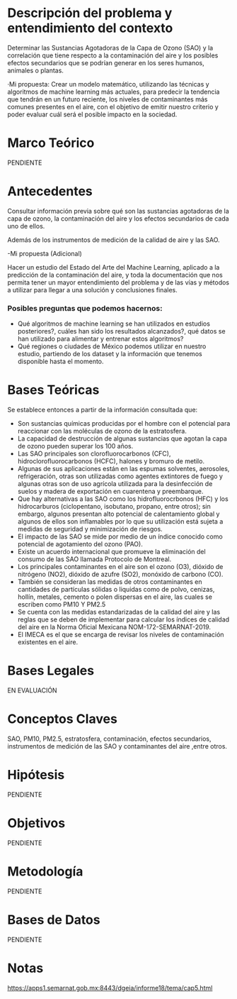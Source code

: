 # Descripción del problema y entendimiento del contexto

Determinar las Sustancias Agotadoras de la Capa de Ozono (SAO) y la correlación que tiene respecto a la contaminación del aire y los posibles efectos secundarios que se podrían generar en los seres humanos, animales o plantas.

·Mi propuesta:
Crear un modelo matemático, utilizando las técnicas y algoritmos de machine learning más actuales, para predecir la tendencia que tendrán en un futuro reciente, los niveles de contaminantes más comunes presentes en el aire, con el objetivo de emitir nuestro criterio y poder evaluar cuál será el posible impacto en la sociedad.   

# Marco Teórico 

PENDIENTE

# Antecedentes 

Consultar información previa sobre qué son las sustancias agotadoras de la capa de ozono, la contaminación del aire y los efectos secundarios de cada uno de ellos.

 Además de los instrumentos de medición de la calidad de aire y las SAO.

-Mi propuesta (Adicional) 

Hacer un estudio del Estado del Arte del Machine Learning, aplicado a la predicción de la contaminación del aire, y toda la documentación que nos permita tener un mayor entendimiento del problema y de las vías y métodos a utilizar para llegar a una solución y conclusiones finales.
### Posibles preguntas que podemos hacernos:
- Qué algoritmos de machine learning se han utilizados en estudios posteriores?, cuáles han sido los resultados alcanzados?, qué datos se han utilizado para alimentar y entrenar estos algoritmos?
- Qué regiones o ciudades de México podemos utilizar en nuestro estudio, partiendo de los dataset y la información que tenemos disponible hasta el momento.

  

# Bases Teóricas

Se establece entonces a partir de la información consultada que:

- Son sustancias químicas producidas por el hombre con el potencial para reaccionar con las moléculas de ozono de la estratosfera.
- La capacidad de destrucción de algunas sustancias que agotan la capa de ozono pueden superar los 100 años.
- Las SAO principales son clorofluorocarbonos (CFC), hidroclorofluorocarbonos (HCFC), halones y bromuro de metilo. 
- Algunas de sus aplicaciones están en las espumas solventes, aerosoles, refrigeración, otras son utilizadas como agentes extintores de fuego y algunas otras son de uso agrícola utilizada para la desinfección de suelos y madera de exportación en cuarentena y preembarque.
- Que hay alternativas a las SAO como los hidrofluorocrbonos (HFC) y los hidrocarburos (ciclopentano, isobutano, propano, entre otros); sin embargo, algunos presentan alto potencial de calentamiento global y algunos de ellos son inflamables por lo que su utilización está sujeta a medidas de seguridad y minimización de riesgos.
- El impacto de las SAO se mide por medio de un índice conocido como potencial de agotamiento del ozono (PAO).
- Existe un acuerdo internacional que promueve la eliminación del consumo de las SAO llamada Protocolo de Montreal.
- Los principales contaminantes en el aire son el ozono (O3), dióxido de nitrógeno (NO2), dióxido de azufre
  (SO2), monóxido de carbono (CO). 
- También se consideran las medidas de otros contaminantes en cantidades de partículas sólidas o liquidas como de polvo, cenizas, hollín, metales, cemento o polen dispersas en el aire, las cuales se escriben como PM10 Y PM2.5
- Se cuenta con las medidas estandarizadas de la calidad del aire y las reglas que se deben de implementar para calcular los índices de calidad del aire en la Norma Oficial Mexicana NOM-172-SEMARNAT-2019.
- El IMECA es el que se encarga de revisar los niveles de contaminación existentes en el aire.

# Bases Legales  

EN EVALUACIÓN

# Conceptos Claves

SAO, PM10, PM2.5, estratosfera, contaminación, efectos secundarios, instrumentos de medición de las SAO y contaminantes del aire ,entre otros.

# Hipótesis 

PENDIENTE

# Objetivos

PENDIENTE

# Metodología

PENDIENTE

# Bases de Datos

PENDIENTE

# Notas

https://apps1.semarnat.gob.mx:8443/dgeia/informe18/tema/cap5.html


